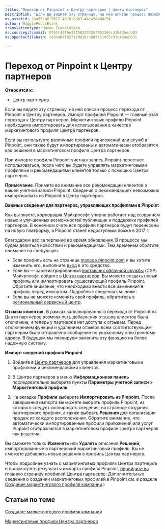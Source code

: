 ```yaml
---
title: "Переход от Pinpoint к Центру партнеров | Центр партнеров"
Description: "Если вы видите эту страницу, на ней описан процесс перехода от Pinpoint к Центру партнеров."
ms.assetid: 2ba05c48-5817-4078-bdb3-44e42d484c54
author: MaggiePucciEvans
translationtype: Human Translation
ms.sourcegitcommit: 0761f43f6e32f50329325f951366cd1b43becb03
ms.openlocfilehash: c604ab4f027119d10c4903431455c97c484eb831

---
```


# Переход от Pinpoint к Центру партнеров

**Относится к:**

-  Центр партнеров

Если вы видите эту страницу, на ней описан процесс перехода от Pinpoint к Центру партнеров. Импорт профилей Pinpoint — главный этап перехода к Центру партнеров. Маркетинговые профили Pinpoint необходимо импортировать для использования в качестве маркетингового профиля Центра партнеров.

Если вы используете различные профили приложений или служб в Pinpoint, они также будут импортированы и автоматически отобразятся как решения в маркетинговом профиле Центра партнеров.

При импорте профиля Pinpoint учетная запись Pinpoint перестает использоваться, после чего вы будете управлять маркетинговыми профилями и рекомендациями клиентов только с помощью Центра партнеров.

**Примечание**. Примите во внимание все рекомендации клиентов в вашей учетной записи Pinpoint. Сведения о рекомендациях невозможно импортировать из Pinpoint в Центр партнеров.

 **Важные сведения для партнеров, управляющих профилями в Pinpoint**

Как вы знаете, корпорация Майкрософт упорно работает над созданием новых и улучшенных возможностей публикации и поддержки профилей партнеров. В конечном счете все профили партнеров будут перенесены на новую платформу, а Pinpoint станет недоступным позже в 2017 г.

Благодарим вас за терпение во время обновления. В процессе мы будем делиться новостями и рекомендациями. Тем временем обратите внимание на следующее.

-   Если профиль есть на странице [manage.pinpoint.com](https://go.microsoft.com/fwlink/?linkid=838399) и вы хотите изменить его, выполните [вход](https://go.microsoft.com/fwlink/?linkid=838394) в это средство.
-   Если вы — зарегистрированный [поставщик облачной службы](https://go.microsoft.com/fwlink/?linkid=838395) (CSP) Майкрософт, войдите в [Центр партнеров](https://go.microsoft.com/fwlink/?linkid=838396). Вы можете создать новый профиль или импортировать существующий профиль Pinpoint. Обратите внимание, что необходимо внести все изменения в профиль перед импортом. Подробные сведения см. ниже.
-   Если вы не можете изменять свой профиль, обратитесь в [региональный сервисный центр](https://go.microsoft.com/fwlink/?linkid=838398). 

**Отзывы клиентов.** В рамках запланированного перехода от Pinpoint на Центр партнеров возможность добавления отзывов клиентов была отключена, и теперь у партнеров нет доступа к отзывам. Перед отключением функции и удалением отзывов всем соответствующим партнерам было отправлено сообщение по указанному электронному адресу. В будущем мы планируем заменить эту функцию на более надежную систему.

**Импорт сведений профиля Pinpoint**

1.  Войдите в [Центр партнеров](https://partnercenter.microsoft.com/) для управления маркетинговыми профилями и рекомендациями клиентов.
2.  В Центре партнеров в меню **Информационная панель** последовательно выберите пункты **Параметры учетной записи &gt; Маркетинговый профиль**.

3.  На вкладке **Профили** выберите **Импортировать из Pinpoint**. После завершения импорта вы можете выбрать профиль Pinpoint, из которого следует скопировать сведения, на странице создания партнерского профиля, а также выбрать **Решения** для организации продаж из каждого расположения. Обратите внимание, что автоматически импортированные профили приложений или услуг Pinpoint отображаются в маркетинговом профиле Центра партнеров как решения.

Вы сможете только **Изменять** или **Удалять** описания **Решений**, импортированные в партнерский маркетинговый профиль. Вы не сможете добавлять новые решения в профиль Центра партнеров.

Чтобы подробнее узнать о маркетинговых профилях Центра партнеров и просмотреть результаты импорта профиля Pinpoint, [перейдите на главную страницу профилей Центра партнеров](https://partnercenter.microsoft.com/pcv/publishing). Дополнительные сведения о создании маркетинговых профилей в Pinpoint см. в разделе [Создание маркетингового профиля компании](create-a-marketing-profile.md).)

## Статьи по теме


[Создание маркетингового профиля компании](create-a-marketing-profile.md)

[Маркетинговые профили Центра партнеров](https://partnercenter.microsoft.com/pcv/publishing)

 

 






<!--HONumber=Jan17_HO2-->


